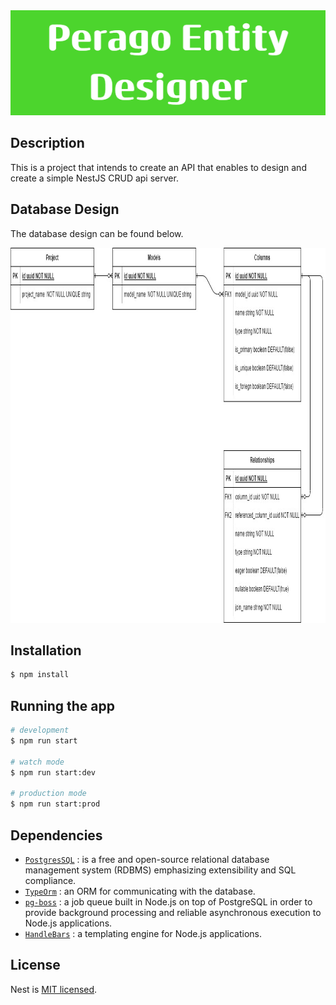 <img src = 'readme_images/Perago_Entity_Designer (1).png' width='1050'>
  <!--[![Backers on Open Collective](https://opencollective.com/nest/backers/badge.svg)](https://opencollective.com/nest#backer)
  [![Sponsors on Open Collective](https://opencollective.com/nest/sponsors/badge.svg)](https://opencollective.com/nest#sponsor)-->

## Description

This is a project that intends to create an API that enables to design and create a simple NestJS CRUD api server. 

## Database Design
The database design can be found below.

<img src ="readme_images/PeragoEntityDesigner-design.jpg" width = '1050' height = '600'>

## Installation

```bash
$ npm install
```

## Running the app

```bash
# development
$ npm run start

# watch mode
$ npm run start:dev

# production mode
$ npm run start:prod
```

## Dependencies
  - <a href='https://www.postgresql.org/'>`PostgresSQL`</a> :  is a free and open-source relational database management system (RDBMS) emphasizing extensibility and SQL compliance.
  - <a href='https://typeorm.io/'>`TypeOrm`</a> :  an ORM for communicating with the database.
  - <a href='https://github.com/timgit/pg-boss/blob/master/docs/readme.md'>`pg-boss`</a> :  a job queue built in Node.js on top of PostgreSQL in order to provide background processing and reliable asynchronous execution to Node.js applications.
  - <a href='https://handlebarsjs.com/'>`HandleBars`</a> : a templating engine for Node.js applications.

## License

Nest is [MIT licensed](LICENSE).
